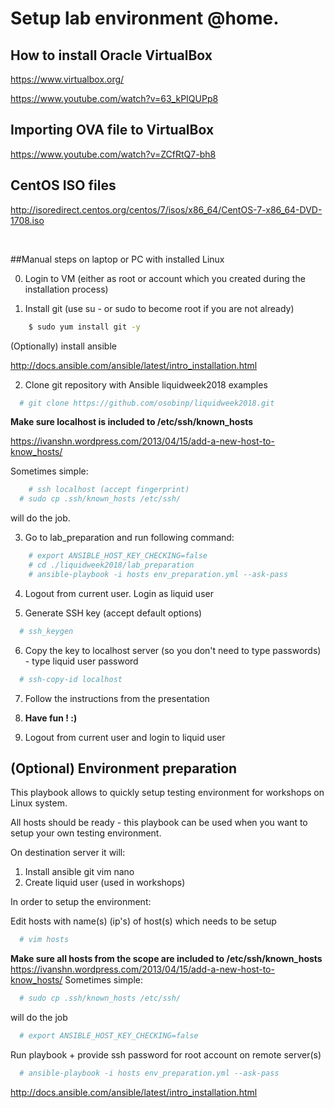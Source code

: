 # Setup lab environment @home.

## How to install Oracle VirtualBox

https://www.virtualbox.org/

https://www.youtube.com/watch?v=63_kPIQUPp8

## Importing OVA file to VirtualBox

https://www.youtube.com/watch?v=ZCfRtQ7-bh8

## CentOS ISO files

http://isoredirect.centos.org/centos/7/isos/x86_64/CentOS-7-x86_64-DVD-1708.iso

<br>

##Manual steps on laptop or PC with installed Linux


0. Login to VM (either as root or account which you created during the installation process)

1. Install git (use su - or sudo to become root if you are not already)

```bash
	$ sudo yum install git -y
```

(Optionally) install ansible

http://docs.ansible.com/ansible/latest/intro_installation.html


2. Clone git repository with Ansible liquidweek2018 examples

```bash
  # git clone https://github.com/osobinp/liquidweek2018.git
```


**Make sure localhost is included to /etc/ssh/known_hosts**

https://ivanshn.wordpress.com/2013/04/15/add-a-new-host-to-know_hosts/

Sometimes simple:

```bash
	# ssh localhost (accept fingerprint)
  # sudo cp .ssh/known_hosts /etc/ssh/
```

will do the job.

3. Go to lab_preparation and run following command:

```bash
	# export ANSIBLE_HOST_KEY_CHECKING=false
	# cd ./liquidweek2018/lab_preparation
	# ansible-playbook -i hosts env_preparation.yml --ask-pass
```

4. Logout from current user. Login as liquid user

5. Generate SSH key (accept default options)

```bash
  # ssh_keygen
```

6. Copy the key to localhost server (so you don't need to type passwords) - type liquid user password

```bash
  # ssh-copy-id localhost
```

7. Follow the instructions from the presentation

8. **Have fun ! :)**













6. Logout from current user and login to liquid user

## (Optional) Environment preparation
This playbook allows to quickly setup testing environment for workshops on Linux system.

All hosts should be ready - this playbook can be used when you want to setup your own testing environment.

On destination server it will:
1. Install ansible git vim nano
2. Create liquid user (used in workshops)

In order to setup the environment:

Edit hosts with name(s) (ip's) of host(s) which needs to be setup

```bash
  # vim hosts
```

**Make sure all hosts from the scope are included to /etc/ssh/known_hosts**
https://ivanshn.wordpress.com/2013/04/15/add-a-new-host-to-know_hosts/
Sometimes simple:

```bash
  # sudo cp .ssh/known_hosts /etc/ssh/
```

will do the job

```bash
  # export ANSIBLE_HOST_KEY_CHECKING=false
```

Run playbook + provide ssh password for root account on remote server(s)
```bash
  # ansible-playbook -i hosts env_preparation.yml --ask-pass
```


http://docs.ansible.com/ansible/latest/intro_installation.html
